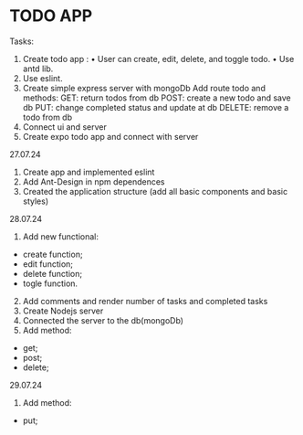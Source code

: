 # TODO APP
Tasks: 
1.  Create todo app :
    •  User can create, edit, delete, and toggle todo.
    •  Use antd lib.
2.  Use eslint.
3.  Create simple express server with mongoDb
  Add route todo and methods:
    GET: return todos from db 
    POST: create a new todo and save db
    PUT: change completed status and update at db
    DELETE: remove a todo from db
4.  Connect ui and server
5.  Create expo todo app and connect with server

27.07.24
1. Create app and implemented eslint
2. Add Ant-Design in npm dependences
3. Created the application structure (add all basic components and basic styles)

28.07.24
1. Add new functional:
  - create function;
  - edit function;
  - delete function;
  - togle function.
2. Add comments and render number of tasks and completed tasks
3. Create Nodejs server
4. Connected the server to the db(mongoDb)
5. Add method:
 - get;
 - post;
 - delete;

 29.07.24
 1. Add method:
  - put;